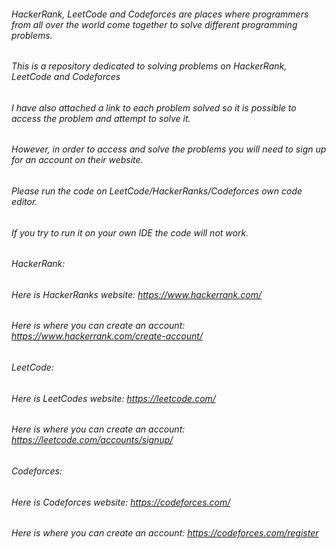 ###### HackerRank, LeetCode and Codeforces are places where programmers from all over the world come together to solve different programming problems.
###### This is a repository dedicated to solving problems on HackerRank, LeetCode and Codeforces
###### I have also attached a link to each problem solved so it is possible to access the problem and attempt to solve it.
###### However, in order to access and solve the problems you will need to sign up for an account on their website. 
###### Please run the code on LeetCode/HackerRanks/Codeforces own code editor. 
###### If you try to run it on your own IDE the code will not work.
###### HackerRank:
###### Here is HackerRanks website: https://www.hackerrank.com/
###### Here is where you can create an account: https://www.hackerrank.com/create-account/
###### LeetCode:
###### Here is LeetCodes website: https://leetcode.com/
###### Here is where you can create an account: https://leetcode.com/accounts/signup/
###### Codeforces:
###### Here is Codeforces website: https://codeforces.com/
###### Here is where you can create an account: https://codeforces.com/register
